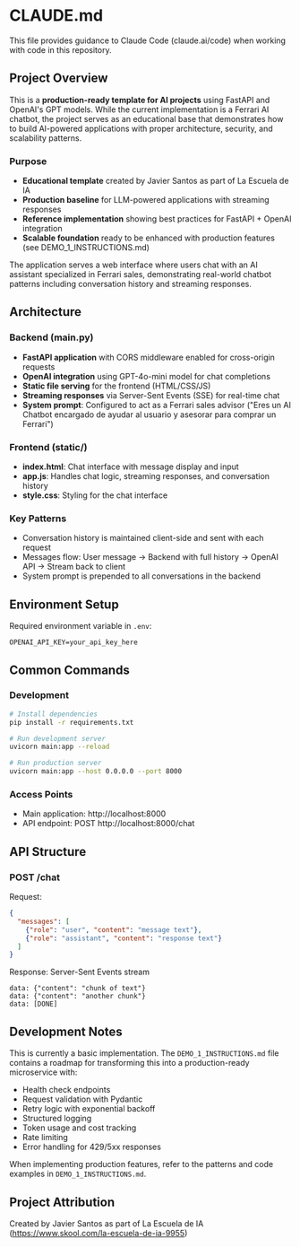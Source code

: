 # CLAUDE.md

This file provides guidance to Claude Code (claude.ai/code) when working with code in this repository.

## Project Overview

This is a **production-ready template for AI projects** using FastAPI and OpenAI's GPT models. While the current implementation is a Ferrari AI chatbot, the project serves as an educational base that demonstrates how to build AI-powered applications with proper architecture, security, and scalability patterns.

### Purpose
- **Educational template** created by Javier Santos as part of La Escuela de IA
- **Production baseline** for LLM-powered applications with streaming responses
- **Reference implementation** showing best practices for FastAPI + OpenAI integration
- **Scalable foundation** ready to be enhanced with production features (see DEMO_1_INSTRUCTIONS.md)

The application serves a web interface where users chat with an AI assistant specialized in Ferrari sales, demonstrating real-world chatbot patterns including conversation history and streaming responses.

## Architecture

### Backend (main.py)
- **FastAPI application** with CORS middleware enabled for cross-origin requests
- **OpenAI integration** using GPT-4o-mini model for chat completions
- **Static file serving** for the frontend (HTML/CSS/JS)
- **Streaming responses** via Server-Sent Events (SSE) for real-time chat
- **System prompt**: Configured to act as a Ferrari sales advisor ("Eres un AI Chatbot encargado de ayudar al usuario y asesorar para comprar un Ferrari")

### Frontend (static/)
- **index.html**: Chat interface with message display and input
- **app.js**: Handles chat logic, streaming responses, and conversation history
- **style.css**: Styling for the chat interface

### Key Patterns
- Conversation history is maintained client-side and sent with each request
- Messages flow: User message → Backend with full history → OpenAI API → Stream back to client
- System prompt is prepended to all conversations in the backend

## Environment Setup

Required environment variable in `.env`:
```
OPENAI_API_KEY=your_api_key_here
```

## Common Commands

### Development
```bash
# Install dependencies
pip install -r requirements.txt

# Run development server
uvicorn main:app --reload

# Run production server
uvicorn main:app --host 0.0.0.0 --port 8000
```

### Access Points
- Main application: http://localhost:8000
- API endpoint: POST http://localhost:8000/chat

## API Structure

### POST /chat
Request:
```json
{
  "messages": [
    {"role": "user", "content": "message text"},
    {"role": "assistant", "content": "response text"}
  ]
}
```

Response: Server-Sent Events stream
```
data: {"content": "chunk of text"}
data: {"content": "another chunk"}
data: [DONE]
```

## Development Notes

This is currently a basic implementation. The `DEMO_1_INSTRUCTIONS.md` file contains a roadmap for transforming this into a production-ready microservice with:
- Health check endpoints
- Request validation with Pydantic
- Retry logic with exponential backoff
- Structured logging
- Token usage and cost tracking
- Rate limiting
- Error handling for 429/5xx responses

When implementing production features, refer to the patterns and code examples in `DEMO_1_INSTRUCTIONS.md`.

## Project Attribution

Created by Javier Santos as part of La Escuela de IA (https://www.skool.com/la-escuela-de-ia-9955)
